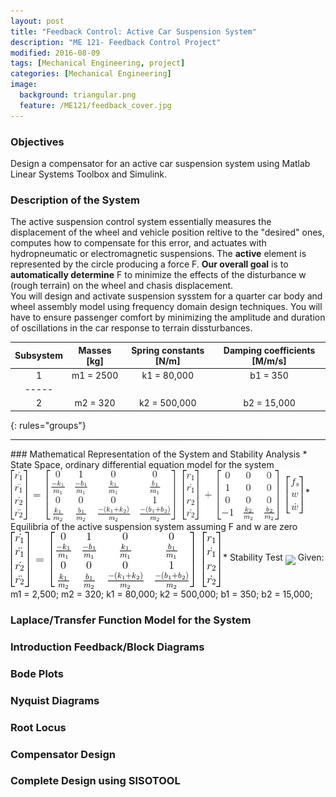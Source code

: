 ```yaml
---
layout: post
title: "Feedback Control: Active Car Suspension System"
description: "ME 121- Feedback Control Project"
modified: 2016-08-09
tags: [Mechanical Engineering, project]
categories: [Mechanical Engineering]
image:
  background: triangular.png
  feature: /ME121/feedback_cover.jpg
---
```

<style>
hr{
	border: 0;
    height: 1px;
    background-image: linear-gradient(to right, rgba(0, 0, 0, 0), rgba(0, 0, 0, 0.75), rgba(0, 0, 0, 0));
}
</style>

### Objectives
Design a compensator for an active car suspension system using Matlab Linear Systems Toolbox and Simulink.
<!-- more -->
### Description of the System
The active suspension control system essentially measures the displacement of the wheel and vehicle position reltive to the "desired" ones, computes how to compensate for this error, and actuates with hydropneumatic or electromagnetic suspensions.  The **active** element is represented by the circle producing a force F.  **Our overall goal** is to **automatically determine** F to minimize the effects of the disturbance w (rough terrain) on the wheel and chasis displacement.<br/>
You will design and activate suspension sysstem for a quarter car body and wheel assembly model using frequency domain design techniques.  You will have to ensure passenger comfort by minimizing the amplitude and duration of oscillations in the car response to terrain dissturbances.

| Subsystem | Masses [kg] | Spring constants [N/m]| Damping coefficients [M/m/s] |
|:---------:|:-----------:|:---------------------:|:----------------------------:|
|     1     |  m1 = 2500  |      k1 = 80,000      |           b1 = 350           |
|-----
|     2     |  m2 = 320   |      k2 = 500,000     |           b2 = 15,000        |
{: rules="groups"}

<hr>
### Mathematical Representation of the System and Stability Analysis
* State Space, ordinary differential equation model for the system
<img src="/images/ME121/1-1.jpg" align="middle">
* Equilibria of the active suspension system assuming F and w are zero
<img src="/images/ME121/1-2.jpg" align="middle">
* Stability Test
<img src="/imgaes/ME121/1-3.jpg" align="middle">
Given: m1&nbsp;=&nbsp;2,500; m2&nbsp;=&nbsp;320; k1&nbsp;=&nbsp;80,000; k2&nbsp;=&nbsp;500,000; b1&nbsp;=&nbsp;350; b2&nbsp;=&nbsp;15,000;

### Laplace/Transfer Function Model for the System

### Introduction Feedback/Block Diagrams
### Bode Plots
### Nyquist Diagrams
### Root Locus
### Compensator Design
### Complete Design using SISOTOOL
